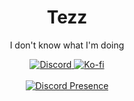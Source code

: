 <div align="center">
  <h1>Tezz</h1>
  <p>I don't know what I'm doing</p>

  <a href="https://discord.com/users/357159197885988878">
    <img src="https://img.shields.io/badge/Discord-Tezz-5865F2?logo=discord&logoColor=white" alt="Discord">
  </a>

  <a href="https://ko-fi.com/anothertezz">
    <img src="https://img.shields.io/badge/Support%20Me-Ko--fi-ff5e5b?logo=kofi&logoColor=white" alt="Ko-fi">
  </a>
</div>

<br>

<div align="center">
  <a href="https://discord.com/users/357159197885988878">
    <img src="https://lanyard.cnrad.dev/api/357159197885988878" alt="Discord Presence">
  </a>
</div>
